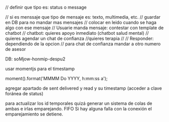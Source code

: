 // definir que tipo es: status o message

  // si es menssaje que tipo de mensaje es: texto, multimedia, etc. 
  // guardar en DB para no mandar mas mensajes 
  // colocar en leido cuando se haga algo con ese mensaje 
  // Usuarie manda mensaje: contestar con template de chatbot 
  //      chatbot: quieres apoyo inmediato (chatbot salud mental)
  //    quieres agendar un chat de confianza 
  //quieres terapia 
  // 
  // Responder: dependiendo de la opcion 
  // para chat de confianza mandar a otro numero de asesor 

DB: soMjow-honmip-despu2
  
usar momentjs para el timestamp 

moment().format('MMMM Do YYYY, h:mm:ss a');

agregar apartado de sent delivered y read y su timestamp (acceder a clave foránea de status)

para actualizar los id temporales quizá generar un sistema de colas de ambas e irlas emparejando. FIFO 
Si hay alguna falla con la conexión el emparejamiento se detiene. 




